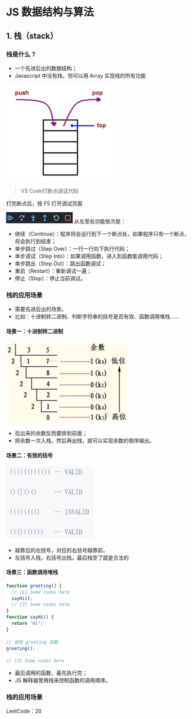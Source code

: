 # JS 数据结构与算法

## 1. 栈（stack）

### 栈是什么？

- 一个先进后出的数据结构；
- Javascript 中没有栈，但可以用 Array 实现栈的所有功能

<img src=".\img\Snipaste_2022-02-13_15-55-10.png" style="zoom:50%;" />

> VS Code打断点调试代码

打完断点后，按 F5 打开调试页面

![](.\img\Snipaste_2022-02-13_15-22-44.png) 从左至右功能依次是：

- 继续（Continue）：程序将会运行到下一个断点处，如果程序只有一个断点，将会执行到结束；
- 单步跳过（Step Over）：一行一行向下执行代码；
- 单步调试（Step Into）：如果调用函数，进入到函数能调用代码；
- 单步跳出（Step Out）：跳出函数调试；
- 重启（Restart）：重新调试一遍；
- 停止（Stop）：停止当前调试。

### 栈的应用场景

- 需要先进后出的场景。
- 比如：十进制转二进制、判断字符串的括号是否有效、函数调用堆栈......

#### 场景一：十进制转二进制

<img src=".\img\Snipaste_2022-02-13_15-54-17.png" style="zoom:50%;" />

- 后出来的余数反而要排到前面；
- 把余数一次入栈，然后再出栈，就可以实现余数的倒序输出。

#### 场景二：有效的括号

<img src=".\img\Snipaste_2022-02-13_16-00-16.png" style="zoom:50%;" />

- 越靠后的左括号，对应的右括号越靠前。
- 左括号入栈，右括号出栈，最后栈空了就是合法的

#### 场景三：函数调用堆栈

```javascript
function greeting() {
  // [1] Some codes here
  sayHi();
  // [2] Some codes here
}
function sayHi() {
  return "Hi";
}

// 调用 greeting 函数
greeting();

// [3] Some codes here
```

- 最后调用的函数，最先执行完；
- JS 解释器使用栈来控制函数的调用顺序。



### 栈的应用场景

LeetCode：20 

